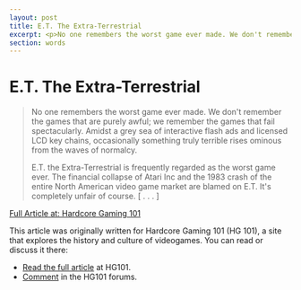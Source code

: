 ```yaml
---
layout: post
title: E.T. The Extra-Terrestrial
excerpt: <p>No one remembers the worst game ever made. We don't remember the games that are purely awful; we remember the games that fail spectacularly. Amidst a grey sea of interactive flash ads and licensed LCD key chains, occasionally something truly terrible rises ominous from the waves of normalcy…</p> <p class="content_full_link"><a href="http://www.hardcoregaming101.net/e-t-the-extra-terrestrial/">Full Article at: Hardcore Gaming 101</a>
section: words
---
```


# E.T. The Extra-Terrestrial

<blockquote><p>No one remembers the worst game ever made. We don't remember the games that are purely awful; we remember the games that fail spectacularly. Amidst a grey sea of interactive flash ads and licensed LCD key chains, occasionally something truly terrible rises ominous from the waves of normalcy.</p>
<p>E.T. the Extra-Terrestrial is frequently regarded as the worst game ever. The financial collapse of Atari Inc and the 1983 crash of the entire North American video game market are blamed on E.T. It's completely unfair of course. [&nbsp;.&nbsp;.&nbsp;.&nbsp;]</p></blockquote>
<p class="content_full_link"><a href="http://www.hardcoregaming101.net/e-t-the-extra-terrestrial/">Full Article at: Hardcore Gaming 101</a>
  
<p>  
This article was originally written for Hardcore Gaming 101 (HG 101), a site that explores the history and culture of videogames. You can read or discuss it there:
</p>

<ul>
<li><a href="http://www.hardcoregaming101.net/e-t-the-extra-terrestrial/">Read the full article</a> at HG101.</li>
<li><a href="https://hg101.proboards.com/thread/10433/et-extra-terrestrial">Comment</a> in the HG101 forums.</li>
</ul>
